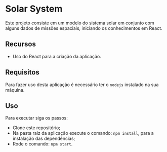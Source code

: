 # Solar System

Este projeto consiste em um modelo do sistema solar em conjunto com alguns dados de missões espaciais, iniciando os conhecimentos em React.

## Recursos

- Uso do React para a criação da aplicação.

## Requisitos

Para fazer uso desta aplicação é necessário ter o `nodejs` instalado na sua máquina.

## Uso

Para executar siga os passos:

- Clone este repositório;
- Na pasta raiz da aplicação execute o comando: `npm install`, para a instalação das dependências;
- Rode o comando: `npm start`.
